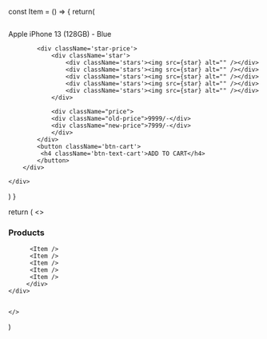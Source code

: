 const Item = () => {
return(

<div className='card'>
<div>
<img className='img-product' src={iphone} alt="" />
<p>Apple iPhone 13 (128GB) - Blue</p>

            <div className='star-price'>
                <div className='star'>
                    <div className='stars'><img src={star} alt="" /></div>
                    <div className='stars'><img src={star} alt="" /></div>
                    <div className='stars'><img src={star} alt="" /></div>
                    <div className='stars'><img src={star} alt="" /></div>
                    <div className='stars'><img src={star} alt="" /></div>
                </div>

                <div className="price">
                <div className="old-price">9999/-</div>
                <div className="new-price">7999/-</div>
                </div>
            </div>
            <button className='btn-cart'>
             <h4 className='btn-text-cart'>ADD TO CART</h4>
            </button>
        </div>

    </div>

)
}

return (
<>
<div className='product-container'>
<h3 className='header-product'>Products</h3>
<div className='row'>

          <Item />
          <Item />
          <Item />
          <Item />
          <Item />
         </div>
    </div>


    </>

)
